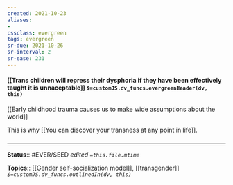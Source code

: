 ```yaml
---
created: 2021-10-23
aliases:
- 
cssclass: evergreen
tags: evergreen
sr-due: 2021-10-26
sr-interval: 2
sr-ease: 231
---
```

#### [[Trans children will repress their dysphoria if they have been effectively taught it is unnaceptable]] `$=customJS.dv_funcs.evergreenHeader(dv, this)`

[[Early childhood trauma causes us to make wide assumptions about the world]]

This is why [[You can discover your transness at any point in life]].

### <hr class="footnote"/>

**Status**:: #EVER/SEED
*edited `=this.file.mtime`*

**Topics**:: [[Gender self-socialization model]], [[transgender]]
*`$=customJS.dv_funcs.outlinedIn(dv, this)`*


